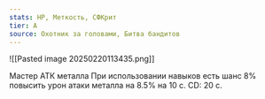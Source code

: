```yaml
---
stats: HP, Меткость, СФКрит
tier: A
source: Охотник за головами, Битва бандитов
---
```

![[Pasted image 20250220113435.png]]

Мастер АТК металла
При использовании навыков есть шанс 8% повысить урон атаки металла на 8.5% на 10 с. CD: 20 с. 
